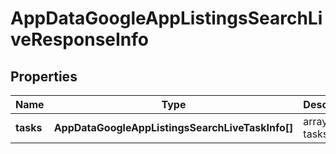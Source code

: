 # AppDataGoogleAppListingsSearchLiveResponseInfo

## Properties

| Name | Type | Description | Notes |
|------------ | ------------- | ------------- | -------------|
**tasks** | **AppDataGoogleAppListingsSearchLiveTaskInfo[]** | array of tasks |[optional]|